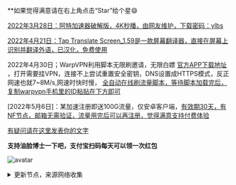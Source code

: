 **如果觉得满意请在右上角点击“Star”给个星😄

[2022年3月28日：阿特加速器破解版，4K秒播，由网友维护，下载密码：ylbs](https://ylbs.lanzoup.com/iVd8W0278smd)

[2022年4月21日：Tap Translate Screen_1.59是一款屏幕翻译器，直接在屏幕上识别并翻译外语，已汉化，免费使用](https://ylbs.lanzoul.com/iAWlJ03k1wgd)

2022年4月30日；WarpVPN利用脚本无限刷邀请，无限白嫖 [官方APP下载地址](https://1.1.1.1/) ，打开需要挂VPN，连接不上尝试重置安全密钥，DNS设置成HTTPS模式，反正网速也就7~8M/s,网速时快时慢， [全自动在线刷流量脚本，等待脚本加载完后，复制warpvpn手机里的ID粘贴在下方即可](https://replit.com/@aliilapro/warp)

[2022年5月6日]：某加速注册即送100G流量，仅安卓客户端，[有效期30天，有NF节点，邮箱无需验证，流量用完后可以再注册，觉得满意支持付费体验](https://az.400511.net/)

[有疑问请在这里发表你的文字](https://github.com/YoulianBoshi/lantern-vpn/discussions/103)


**支持油脸博士一下吧，支付宝扫码每天可以领一次红包**

![avatar](https://telegra.ph/file/2ff5d5da7a06f8fffc663.png)



<details><summary>更新节点，来源网络收集</summary>
<p>

#### 点击一下即可全部复制

    trojan://b19dd6ff-0559-456c-a931-5cfac1171983@gzcm.213509.xyz:15753/?sni=jp-v2b.hentaihome.xyz
    trojan://b19dd6ff-0559-456c-a931-5cfac1171983@cscu.213509.xyz:15753/?sni=jp-v2b.hentaihome.xyz
    trojan://b19dd6ff-0559-456c-a931-5cfac1171983@shcu.213509.xyz:15753/?sni=jp-v2b.hentaihome.xyz
    trojan://b19dd6ff-0559-456c-a931-5cfac1171983@szct.213509.xyz:15753/?sni=jp-v2b.hentaihome.xyz
    trojan://b19dd6ff-0559-456c-a931-5cfac1171983@gzcm.213509.xyz:15751/?sni=hk.v2b.213509.xyz
    trojan://b19dd6ff-0559-456c-a931-5cfac1171983@shcu.213509.xyz:15751/?sni=hk.v2b.213509.xyz#%F0%9F%87%AD%F0%9F%87%B0%20%E9%A6%99%E6%B8%AF%20%7C%20%E4%B8%8A%E6%B5%B7%E8%81%94%E9%80%9A
    trojan://b19dd6ff-0559-456c-a931-5cfac1171983@cscu.213509.xyz:15751/?sni=hk.v2b.213509.xyz
    trojan://b19dd6ff-0559-456c-a931-5cfac1171983@szct.213509.xyz:15751/?sni=hk.v2b.213509.xyz
    trojan://b19dd6ff-0559-456c-a931-5cfac1171983@gzcm.213509.xyz:15752/?sni=tw-v2b.213509.xyz
    trojan://b19dd6ff-0559-456c-a931-5cfac1171983@shcu.213509.xyz:15752/?sni=tw-v2b.213509.xyz
    trojan://b19dd6ff-0559-456c-a931-5cfac1171983@cscu.213509.xyz:15752/?sni=tw-v2b.213509.xyz
    trojan://b19dd6ff-0559-456c-a931-5cfac1171983@szct.213509.xyz:15752/?sni=tw-v2b.213509.xyz
    trojan://b19dd6ff-0559-456c-a931-5cfac1171983@gzcm.213509.xyz:15754/?sni=sg-v2b.hentaihome.xyz
    trojan://b19dd6ff-0559-456c-a931-5cfac1171983@shcu.213509.xyz:15754/?sni=sg-v2b.hentaihome.xyz
    trojan://b19dd6ff-0559-456c-a931-5cfac1171983@cscu.213509.xyz:15754/?sni=sg-v2b.hentaihome.xyz
    trojan://b19dd6ff-0559-456c-a931-5cfac1171983@szct.213509.xyz:15754/?sni=sg-v2b.hentaihome.xyz
    trojan://b19dd6ff-0559-456c-a931-5cfac1171983@kr-1.213509.xyz:450/?sni=kr-1.213509.xyz
    trojan://b19dd6ff-0559-456c-a931-5cfac1171983@gzcm.213509.xyz:15755/?sni=kr.v2b.213509.xyz
    trojan://b19dd6ff-0559-456c-a931-5cfac1171983@shcu.213509.xyz:15755/?sni=kr.v2b.213509.xyz
    trojan://b19dd6ff-0559-456c-a931-5cfac1171983@cscu.213509.xyz:15755/?sni=kr.v2b.213509.xyz
    trojan://b19dd6ff-0559-456c-a931-5cfac1171983@szct.213509.xyz:15755/?sni=kr.v2b.213509.xyz
    trojan://b19dd6ff-0559-456c-a931-5cfac1171983@us-1.213509.xyz:450/?sni=us-1.213509.xyz
    trojan://b19dd6ff-0559-456c-a931-5cfac1171983@gzcm.213509.xyz:15756/?sni=us-stream-01.hentaihome.xyz
    trojan://b19dd6ff-0559-456c-a931-5cfac1171983@shcu.213509.xyz:15756/?sni=us-stream-01.hentaihome.xyz
    trojan://b19dd6ff-0559-456c-a931-5cfac1171983@cscu.213509.xyz:15756/?sni=us-stream-01.hentaihome.xyz
    trojan://b19dd6ff-0559-456c-a931-5cfac1171983@szct.213509.xyz:15756/?sni=us-stream-01.hentaihome.xyz
    ss://Y2hhY2hhMjAtaWV0Zi1wb2x5MTMwNTpiMTlkZDZmZi0wNTU5LTQ1NmMtYTkzMS01Y2ZhYzExNzE5ODM@ss-szhk.213509.xyz:20559
    ss://Y2hhY2hhMjAtaWV0Zi1wb2x5MTMwNTpiMTlkZDZmZi0wNTU5LTQ1NmMtYTkzMS01Y2ZhYzExNzE5ODM@ss-gzhk.213509.xyz:20557
    ss://Y2hhY2hhMjAtaWV0Zi1wb2x5MTMwNTpiMTlkZDZmZi0wNTU5LTQ1NmMtYTkzMS01Y2ZhYzExNzE5ODM@ss-szhk.213509.xyz:20558
    ss://Y2hhY2hhMjAtaWV0Zi1wb2x5MTMwNTpiMTlkZDZmZi0wNTU5LTQ1NmMtYTkzMS01Y2ZhYzExNzE5ODM@ss-shjp.213509.xyz:20551
    trojan://b19dd6ff-0559-456c-a931-5cfac1171983@sg-download.hentaihome.xyz:911/?sni=sg-download.hentaihome.xyz
    vmess://ewogICJ2IjogMiwKICAicHMiOiAiIiwKICAiYWRkIjogInYyLTEuZ29kbGlnaHQueHl6IiwKICAicG9ydCI6IDI2OTQzLAogICJpZCI6ICI3MTlkNGNlYy04MmE4LTRhNjUtYWQwMS0zMmNmMDhmMmM5ODgiLAogICJhaWQiOiAwLAogICJuZXQiOiAid3MiLAogICJob3N0IjogInYyLTEuZ29kbGlnaHQueHl6IiwKICAicGF0aCI6ICIvajc1ZzE0NjF4IiwKICAidHlwZSI6ICIiLAogICJ0bHMiOiAidGxzIiwKICAic25pIjogInYyLTEuZ29kbGlnaHQueHl6IiwKICAic2N5IjogImF1dG8iCn0=
    vmess://ewogICJ2IjogMiwKICAicHMiOiAiIiwKICAiYWRkIjogInYyLTIuZ29kbGlnaHQueHl6IiwKICAicG9ydCI6IDI2OTQzLAogICJpZCI6ICI0MzMwOGQyNy05NGVjLTQwOGUtYThmNi1kNjgyY2ZiOTljYTkiLAogICJhaWQiOiAwLAogICJuZXQiOiAid3MiLAogICJob3N0IjogInYyLTIuZ29kbGlnaHQueHl6IiwKICAicGF0aCI6ICIvNTRmNjM0ZnMiLAogICJ0eXBlIjogIiIsCiAgInRscyI6ICJ0bHMiLAogICJzbmkiOiAidjItMi5nb2RsaWdodC54eXoiLAogICJzY3kiOiAiYXV0byIKfQ==
    vmess://ewogICJ2IjogMiwKICAicHMiOiAiIiwKICAiYWRkIjogInYyLTQuZ29kbGlnaHQueHl6IiwKICAicG9ydCI6IDI2OTQzLAogICJpZCI6ICIwN2VhMjgzZS1iYmU4LTQ2NmYtYTI2OC1jNTgxOTc2M2E5YmYiLAogICJhaWQiOiAwLAogICJuZXQiOiAid3MiLAogICJob3N0IjogInYyLTQuZ29kbGlnaHQueHl6IiwKICAicGF0aCI6ICIvZzE2NDFodngiLAogICJ0eXBlIjogIiIsCiAgInRscyI6ICJ0bHMiLAogICJzbmkiOiAidjItNC5nb2RsaWdodC54eXoiLAogICJzY3kiOiAiYXV0byIKfQ==
    vmess://ewogICJ2IjogMiwKICAicHMiOiAiIiwKICAiYWRkIjogInYyLTUuZ29kbGlnaHQueHl6IiwKICAicG9ydCI6IDI2OTQzLAogICJpZCI6ICI3NjdlNTVhNC00M2ZhLTQzMDEtYTljMi1hZDMwZWFhOWY2MWEiLAogICJhaWQiOiAwLAogICJuZXQiOiAid3MiLAogICJob3N0IjogInYyLTUuZ29kbGlnaHQueHl6IiwKICAicGF0aCI6ICIvNzFoNGIzczFmNTMiLAogICJ0eXBlIjogIiIsCiAgInRscyI6ICJ0bHMiLAogICJzbmkiOiAidjItNS5nb2RsaWdodC54eXoiLAogICJzY3kiOiAiYXV0byIKfQ==
    trojan://a580d839-ee41-4df1-bf03-6789dca32e30@jgwdb1.gaox.ml:443/
    vmess://ewogICJ2IjogMiwKICAicHMiOiAiIiwKICAiYWRkIjogInlhczIuYnJpZ2h0eXVuLnh5eiIsCiAgInBvcnQiOiAxMDA4NywKICAiaWQiOiAiNDNhNDY2NTEtYjFmMS0zMDA3LTg2ZjItZTMwNzI0OGFjNjY5IiwKICAiYWlkIjogMCwKICAibmV0IjogInRjcCIsCiAgImhvc3QiOiAiIiwKICAicGF0aCI6ICIvIiwKICAidHlwZSI6ICJub25lIiwKICAidGxzIjogInRscyIsCiAgInNuaSI6ICIiLAogICJzY3kiOiAiYXV0byIKfQ==
    trojan://cb43b7c2-b744-41c5-bcc2-fd7467b332cf@jgwxn3.gaox.ml:443/
    trojan://0STIv0ePoRzjxFTV@blogs.defun.us:443/
    trojan://z7bu9klqTI@hk2.chaoge.cool:58580/
    vmess://ewogICJ2IjogMiwKICAicHMiOiAiIiwKICAiYWRkIjogInJ1dmRzLnRlc3R4LmV1Lm9yZyIsCiAgInBvcnQiOiA0NDMsCiAgImlkIjogIjBlNzAzNmMxLTZkZTEtNGE4My1lZjRmLWUwZDU2YzY3ZmExMCIsCiAgImFpZCI6IDAsCiAgIm5ldCI6ICJ3cyIsCiAgImhvc3QiOiAicnV2ZHMudGVzdHguZXUub3JnIiwKICAicGF0aCI6ICIvdm1lc3Mtc2hhcmUvP2VkPTIwNDgiLAogICJ0eXBlIjogIiIsCiAgInRscyI6ICJ0bHMiLAogICJzbmkiOiAicnV2ZHMudGVzdHguZXUub3JnIiwKICAic2N5IjogImF1dG8iCn0=
    trojan://VQcup0dd7ulkb1pV@us-01.pickaxe.sh:443/
    trojan://YzJI2mQftXqA6ZH4@miner-two.pickaxe.sh:443/
    vmess://ewogICJ2IjogMiwKICAicHMiOiAiIiwKICAiYWRkIjogImFzci1mYXJkYS5pciIsCiAgInBvcnQiOiA0OTExMCwKICAiaWQiOiAiNDdiY2U2YjgtYzI2MC0xMWVjLWI1MTQtMDAwYzI5N2EzYmZkIiwKICAiYWlkIjogMCwKICAibmV0IjogIndzIiwKICAiaG9zdCI6ICJhc3ItZmFyZGEuaXIiLAogICJwYXRoIjogIi9wZE9hMTg0Ny8iLAogICJ0eXBlIjogIiIsCiAgInRscyI6ICJ0bHMiLAogICJzbmkiOiAiYXNyLWZhcmRhLmlyIiwKICAic2N5IjogImF1dG8iCn0=
    trojan://8JYTzmWdnn5Ilft0@miner-one.pickaxe.sh:443/
    vmess://ewogICJ2IjogMiwKICAicHMiOiAiIiwKICAiYWRkIjogImJhaS1waWFvLXdhbmctemhlLWlwbGMyLjk4ODQ4Lnh5eiIsCiAgInBvcnQiOiA0NDMsCiAgImlkIjogImIyM2VjYjA3LTFjZDMtNDQ5MC1iNGViLTRkMzJjZDBiOTI0OSIsCiAgImFpZCI6IDAsCiAgIm5ldCI6ICJ3cyIsCiAgImhvc3QiOiAiYmFpLXBpYW8td2FuZy16aGUtaXBsYzIuOTg4NDgueHl6IiwKICAicGF0aCI6ICIvWW91VHViZS1iYWktcGlhby13YW5nLXpoZV92d3MiLAogICJ0eXBlIjogIiIsCiAgInRscyI6ICJ0bHMiLAogICJzbmkiOiAiYmFpLXBpYW8td2FuZy16aGUtaXBsYzIuOTg4NDgueHl6IiwKICAic2N5IjogImF1dG8iCn0=
    vmess://ewogICJ2IjogMiwKICAicHMiOiAiIiwKICAiYWRkIjogInp6Y20wNi5iZGF0ZS54eXoiLAogICJwb3J0IjogMjAwMCwKICAiaWQiOiAiYjllY2RiNDQtMjM2Yi0zMGE3LTk0ZjItZjQ2NDk5M2Q4NGNmIiwKICAiYWlkIjogMCwKICAibmV0IjogIndzIiwKICAiaG9zdCI6ICJhd2Vpa2VqaS1Zb3VUdWJlIiwKICAicGF0aCI6ICIvaGxzL2NjdHY1cGhkLm0zdTgiLAogICJ0eXBlIjogIiIsCiAgInRscyI6ICIiLAogICJzbmkiOiAiIiwKICAic2N5IjogImF1dG8iCn0=
    vmess://ewogICJ2IjogMiwKICAicHMiOiAiIiwKICAiYWRkIjogInp6Y20wMS5iZGF0ZS54eXoiLAogICJwb3J0IjogMTU4MCwKICAiaWQiOiAiYjllY2RiNDQtMjM2Yi0zMGE3LTk0ZjItZjQ2NDk5M2Q4NGNmIiwKICAiYWlkIjogMCwKICAibmV0IjogIndzIiwKICAiaG9zdCI6ICJ6emNtMDEuYmRhdGUueHl6IiwKICAicGF0aCI6ICIvaGxzL2NjdHY1cGhkLm0zdTgiLAogICJ0eXBlIjogIiIsCiAgInRscyI6ICIiLAogICJzbmkiOiAiIiwKICAic2N5IjogImF1dG8iCn0=
    vmess://ewogICJ2IjogMiwKICAicHMiOiAiIiwKICAiYWRkIjogInp6Y20wMS5iZGF0ZS54eXoiLAogICJwb3J0IjogMjAwMCwKICAiaWQiOiAiYjllY2RiNDQtMjM2Yi0zMGE3LTk0ZjItZjQ2NDk5M2Q4NGNmIiwKICAiYWlkIjogMCwKICAibmV0IjogIndzIiwKICAiaG9zdCI6ICJ6emNtMDEuYmRhdGUueHl6IiwKICAicGF0aCI6ICIvaGxzL2NjdHY1cGhkLm0zdTgiLAogICJ0eXBlIjogIiIsCiAgInRscyI6ICIiLAogICJzbmkiOiAiIiwKICAic2N5IjogImF1dG8iCn0=
    vmess://ewogICJ2IjogMiwKICAicHMiOiAiIiwKICAiYWRkIjogInJlbGF5Mi53YWxsbGVzcy5jbG91ZCIsCiAgInBvcnQiOiAzOTA0MSwKICAiaWQiOiAiYTlhZWRlNGMtNGIxZi00OWRhLWJlMTAtMDgzMTIzZDUyNjU3IiwKICAiYWlkIjogMCwKICAibmV0IjogInRjcCIsCiAgImhvc3QiOiAiIiwKICAicGF0aCI6ICIvIiwKICAidHlwZSI6ICJub25lIiwKICAidGxzIjogIiIsCiAgInNuaSI6ICIiLAogICJzY3kiOiAiYXV0byIKfQ==
    vmess://ewogICJ2IjogMiwKICAicHMiOiAiIiwKICAiYWRkIjogInJlbGF5MS53YWxsbGVzcy5jbG91ZCIsCiAgInBvcnQiOiAzOTAwMSwKICAiaWQiOiAiYTlhZWRlNGMtNGIxZi00OWRhLWJlMTAtMDgzMTIzZDUyNjU3IiwKICAiYWlkIjogMCwKICAibmV0IjogInRjcCIsCiAgImhvc3QiOiAiIiwKICAicGF0aCI6ICIvIiwKICAidHlwZSI6ICJub25lIiwKICAidGxzIjogIiIsCiAgInNuaSI6ICIiLAogICJzY3kiOiAiYXV0byIKfQ==
    vmess://ewogICJ2IjogMiwKICAicHMiOiAiIiwKICAiYWRkIjogInp6Y20wNC5iZGF0ZS54eXoiLAogICJwb3J0IjogMjAwMCwKICAiaWQiOiAiYjllY2RiNDQtMjM2Yi0zMGE3LTk0ZjItZjQ2NDk5M2Q4NGNmIiwKICAiYWlkIjogMCwKICAibmV0IjogIndzIiwKICAiaG9zdCI6ICJhd2Vpa2VqaS1Zb3VUdWJlIiwKICAicGF0aCI6ICIvaGxzL2NjdHY1cGhkLm0zdTgiLAogICJ0eXBlIjogIiIsCiAgInRscyI6ICIiLAogICJzbmkiOiAiIiwKICAic2N5IjogImF1dG8iCn0=
    vmess://ewogICJ2IjogMiwKICAicHMiOiAiIiwKICAiYWRkIjogInp6Y20wNy5iZGF0ZS54eXoiLAogICJwb3J0IjogMTU4MCwKICAiaWQiOiAiYjllY2RiNDQtMjM2Yi0zMGE3LTk0ZjItZjQ2NDk5M2Q4NGNmIiwKICAiYWlkIjogMCwKICAibmV0IjogIndzIiwKICAiaG9zdCI6ICJ6emNtMDcuYmRhdGUueHl6IiwKICAicGF0aCI6ICIvaGxzL2NjdHY1cGhkLm0zdTgiLAogICJ0eXBlIjogIiIsCiAgInRscyI6ICIiLAogICJzbmkiOiAiIiwKICAic2N5IjogImF1dG8iCn0=
    vmess://ewogICJ2IjogMiwKICAicHMiOiAiIiwKICAiYWRkIjogInJlbGF5MS53YWxsbGVzcy5jbG91ZCIsCiAgInBvcnQiOiAzOTAzMSwKICAiaWQiOiAiYTlhZWRlNGMtNGIxZi00OWRhLWJlMTAtMDgzMTIzZDUyNjU3IiwKICAiYWlkIjogMCwKICAibmV0IjogInRjcCIsCiAgImhvc3QiOiAiIiwKICAicGF0aCI6ICIvIiwKICAidHlwZSI6ICJub25lIiwKICAidGxzIjogIiIsCiAgInNuaSI6ICIiLAogICJzY3kiOiAiYXV0byIKfQ==
    vmess://ewogICJ2IjogMiwKICAicHMiOiAiIiwKICAiYWRkIjogInJlbGF5MS53YWxsbGVzcy5jbG91ZCIsCiAgInBvcnQiOiAzOTA0MSwKICAiaWQiOiAiYTlhZWRlNGMtNGIxZi00OWRhLWJlMTAtMDgzMTIzZDUyNjU3IiwKICAiYWlkIjogMCwKICAibmV0IjogInRjcCIsCiAgImhvc3QiOiAiIiwKICAicGF0aCI6ICIvIiwKICAidHlwZSI6ICJub25lIiwKICAidGxzIjogIiIsCiAgInNuaSI6ICIiLAogICJzY3kiOiAiYXV0byIKfQ==
    vmess://ewogICJ2IjogMiwKICAicHMiOiAiIiwKICAiYWRkIjogImhrLWMyLm15dXV1c3NzLmNvbSIsCiAgInBvcnQiOiA4MCwKICAiaWQiOiAiY2Y5OThmNWItODVkOS00Nzk4LTg3MWQtZTBlNzkxNmZmZjA0IiwKICAiYWlkIjogMCwKICAibmV0IjogIndzIiwKICAiaG9zdCI6ICJoay1jMi5teXV1dXNzcy5jb20iLAogICJwYXRoIjogIi8iLAogICJ0eXBlIjogIiIsCiAgInRscyI6ICIiLAogICJzbmkiOiAiIiwKICAic2N5IjogImF1dG8iCn0=
    ss://YWVzLTEyOC1nY206NDA4MjU4NDMtMmU4NC00NDMzLWE0YzAtODI5OTQ4ZWI2MjBi@cn1.relay.iepl.pw:50100
    vmess://ewogICJ2IjogMiwKICAicHMiOiAiIiwKICAiYWRkIjogInp6Y20wNC5iZGF0ZS54eXoiLAogICJwb3J0IjogMTM3MCwKICAiaWQiOiAiYjllY2RiNDQtMjM2Yi0zMGE3LTk0ZjItZjQ2NDk5M2Q4NGNmIiwKICAiYWlkIjogMCwKICAibmV0IjogIndzIiwKICAiaG9zdCI6ICJ6emNtMDQuYmRhdGUueHl6IiwKICAicGF0aCI6ICIvaGxzL2NjdHY1cGhkLm0zdTgiLAogICJ0eXBlIjogIiIsCiAgInRscyI6ICIiLAogICJzbmkiOiAiIiwKICAic2N5IjogImF1dG8iCn0=
    vmess://ewogICJ2IjogMiwKICAicHMiOiAiIiwKICAiYWRkIjogInp6Y20wOS5iZGF0ZS54eXoiLAogICJwb3J0IjogMTM1MCwKICAiaWQiOiAiYjllY2RiNDQtMjM2Yi0zMGE3LTk0ZjItZjQ2NDk5M2Q4NGNmIiwKICAiYWlkIjogMCwKICAibmV0IjogIndzIiwKICAiaG9zdCI6ICJ6emNtMDkuYmRhdGUueHl6IiwKICAicGF0aCI6ICIvaGxzL2NjdHY1cGhkLm0zdTgiLAogICJ0eXBlIjogIiIsCiAgInRscyI6ICIiLAogICJzbmkiOiAiIiwKICAic2N5IjogImF1dG8iCn0=
    vmess://ewogICJ2IjogMiwKICAicHMiOiAiIiwKICAiYWRkIjogInp6Y20wNi5iZGF0ZS54eXoiLAogICJwb3J0IjogMTU4MCwKICAiaWQiOiAiYjllY2RiNDQtMjM2Yi0zMGE3LTk0ZjItZjQ2NDk5M2Q4NGNmIiwKICAiYWlkIjogMCwKICAibmV0IjogIndzIiwKICAiaG9zdCI6ICJ6emNtMDYuYmRhdGUueHl6IiwKICAicGF0aCI6ICIvaGxzL2NjdHY1cGhkLm0zdTgiLAogICJ0eXBlIjogIiIsCiAgInRscyI6ICIiLAogICJzbmkiOiAiIiwKICAic2N5IjogImF1dG8iCn0=
    vmess://ewogICJ2IjogMiwKICAicHMiOiAiIiwKICAiYWRkIjogInp6Y20wOS5iZGF0ZS54eXoiLAogICJwb3J0IjogMTU4MCwKICAiaWQiOiAiYjllY2RiNDQtMjM2Yi0zMGE3LTk0ZjItZjQ2NDk5M2Q4NGNmIiwKICAiYWlkIjogMCwKICAibmV0IjogIndzIiwKICAiaG9zdCI6ICJhd2Vpa2VqaS1Zb3VUdWJlIiwKICAicGF0aCI6ICIvaGxzL2NjdHY1cGhkLm0zdTgiLAogICJ0eXBlIjogIiIsCiAgInRscyI6ICIiLAogICJzbmkiOiAiIiwKICAic2N5IjogImF1dG8iCn0=
    trojan://OEfntmUGHmwQnNGr@shop-one.defun.us:443/
    trojan://INvx7sPho8PyTLS6@meet-one.defun.us:443/
    vmess://ewogICJ2IjogMiwKICAicHMiOiAiIiwKICAiYWRkIjogInp6Y20wOS5iZGF0ZS54eXoiLAogICJwb3J0IjogMTM3MCwKICAiaWQiOiAiYjllY2RiNDQtMjM2Yi0zMGE3LTk0ZjItZjQ2NDk5M2Q4NGNmIiwKICAiYWlkIjogMCwKICAibmV0IjogIndzIiwKICAiaG9zdCI6ICJ6emNtMDkuYmRhdGUueHl6IiwKICAicGF0aCI6ICIvaGxzL2NjdHY1cGhkLm0zdTgiLAogICJ0eXBlIjogIiIsCiAgInRscyI6ICIiLAogICJzbmkiOiAiIiwKICAic2N5IjogImF1dG8iCn0=
    vmess://ewogICJ2IjogMiwKICAicHMiOiAiIiwKICAiYWRkIjogInp6Y20wNC5iZGF0ZS54eXoiLAogICJwb3J0IjogMTM1MCwKICAiaWQiOiAiYjllY2RiNDQtMjM2Yi0zMGE3LTk0ZjItZjQ2NDk5M2Q4NGNmIiwKICAiYWlkIjogMCwKICAibmV0IjogIndzIiwKICAiaG9zdCI6ICJhd2Vpa2VqaS1Zb3VUdWJlIiwKICAicGF0aCI6ICIvaGxzL2NjdHY1cGhkLm0zdTgiLAogICJ0eXBlIjogIiIsCiAgInRscyI6ICIiLAogICJzbmkiOiAiIiwKICAic2N5IjogImF1dG8iCn0=
    vmess://ewogICJ2IjogMiwKICAicHMiOiAiIiwKICAiYWRkIjogInp6Y20wMS5iZGF0ZS54eXoiLAogICJwb3J0IjogMTM3MCwKICAiaWQiOiAiYjllY2RiNDQtMjM2Yi0zMGE3LTk0ZjItZjQ2NDk5M2Q4NGNmIiwKICAiYWlkIjogMCwKICAibmV0IjogIndzIiwKICAiaG9zdCI6ICJ6emNtMDEuYmRhdGUueHl6IiwKICAicGF0aCI6ICIvaGxzL2NjdHY1cGhkLm0zdTgiLAogICJ0eXBlIjogIiIsCiAgInRscyI6ICIiLAogICJzbmkiOiAiIiwKICAic2N5IjogImF1dG8iCn0=
    vmess://ewogICJ2IjogMiwKICAicHMiOiAiIiwKICAiYWRkIjogInp6Y20wNy5iZGF0ZS54eXoiLAogICJwb3J0IjogMTM3MCwKICAiaWQiOiAiYjllY2RiNDQtMjM2Yi0zMGE3LTk0ZjItZjQ2NDk5M2Q4NGNmIiwKICAiYWlkIjogMCwKICAibmV0IjogIndzIiwKICAiaG9zdCI6ICJ6emNtMDcuYmRhdGUueHl6IiwKICAicGF0aCI6ICIvaGxzL2NjdHY1cGhkLm0zdTgiLAogICJ0eXBlIjogIiIsCiAgInRscyI6ICIiLAogICJzbmkiOiAiIiwKICAic2N5IjogImF1dG8iCn0=
    vmess://ewogICJ2IjogMiwKICAicHMiOiAiIiwKICAiYWRkIjogInp6Y20wNC5iZGF0ZS54eXoiLAogICJwb3J0IjogMTAyMCwKICAiaWQiOiAiYjllY2RiNDQtMjM2Yi0zMGE3LTk0ZjItZjQ2NDk5M2Q4NGNmIiwKICAiYWlkIjogMCwKICAibmV0IjogIndzIiwKICAiaG9zdCI6ICJhd2Vpa2VqaS1Zb3VUdWJlIiwKICAicGF0aCI6ICIvaGxzL2NjdHY1cGhkLm0zdTgiLAogICJ0eXBlIjogIiIsCiAgInRscyI6ICIiLAogICJzbmkiOiAiIiwKICAic2N5IjogImF1dG8iCn0=
    vmess://ewogICJ2IjogMiwKICAicHMiOiAiIiwKICAiYWRkIjogInp6Y20wOC5iZGF0ZS54eXoiLAogICJwb3J0IjogMTU4MCwKICAiaWQiOiAiYjllY2RiNDQtMjM2Yi0zMGE3LTk0ZjItZjQ2NDk5M2Q4NGNmIiwKICAiYWlkIjogMCwKICAibmV0IjogIndzIiwKICAiaG9zdCI6ICJ6emNtMDguYmRhdGUueHl6IiwKICAicGF0aCI6ICIvaGxzL2NjdHY1cGhkLm0zdTgiLAogICJ0eXBlIjogIiIsCiAgInRscyI6ICIiLAogICJzbmkiOiAiIiwKICAic2N5IjogImF1dG8iCn0=
    vmess://ewogICJ2IjogMiwKICAicHMiOiAiIiwKICAiYWRkIjogImIyMi52Mi5nYXkiLAogICJwb3J0IjogMTM1MCwKICAiaWQiOiAiYjllY2RiNDQtMjM2Yi0zMGE3LTk0ZjItZjQ2NDk5M2Q4NGNmIiwKICAiYWlkIjogMCwKICAibmV0IjogIndzIiwKICAiaG9zdCI6ICJ6emNtMDcuYmRhdGUueHl6IiwKICAicGF0aCI6ICIvaGxzL2NjdHY1cGhkLm0zdTgiLAogICJ0eXBlIjogIiIsCiAgInRscyI6ICIiLAogICJzbmkiOiAiIiwKICAic2N5IjogImF1dG8iCn0=
    vmess://ewogICJ2IjogMiwKICAicHMiOiAiIiwKICAiYWRkIjogInp6Y20wOC5iZGF0ZS54eXoiLAogICJwb3J0IjogMTM1MCwKICAiaWQiOiAiYjllY2RiNDQtMjM2Yi0zMGE3LTk0ZjItZjQ2NDk5M2Q4NGNmIiwKICAiYWlkIjogMCwKICAibmV0IjogIndzIiwKICAiaG9zdCI6ICJhd2Vpa2VqaS1Zb3VUdWJlIiwKICAicGF0aCI6ICIvaGxzL2NjdHY1cGhkLm0zdTgiLAogICJ0eXBlIjogIiIsCiAgInRscyI6ICIiLAogICJzbmkiOiAiIiwKICAic2N5IjogImF1dG8iCn0=
    vmess://ewogICJ2IjogMiwKICAicHMiOiAiIiwKICAiYWRkIjogInp6Y20wOC5iZGF0ZS54eXoiLAogICJwb3J0IjogMTM3MCwKICAiaWQiOiAiYjllY2RiNDQtMjM2Yi0zMGE3LTk0ZjItZjQ2NDk5M2Q4NGNmIiwKICAiYWlkIjogMCwKICAibmV0IjogIndzIiwKICAiaG9zdCI6ICJhd2Vpa2VqaS1Zb3VUdWJlIiwKICAicGF0aCI6ICIvaGxzL2NjdHY1cGhkLm0zdTgiLAogICJ0eXBlIjogIiIsCiAgInRscyI6ICIiLAogICJzbmkiOiAiIiwKICAic2N5IjogImF1dG8iCn0=
    vmess://ewogICJ2IjogMiwKICAicHMiOiAiIiwKICAiYWRkIjogInp6Y20wOC5iZGF0ZS54eXoiLAogICJwb3J0IjogMTkzMCwKICAiaWQiOiAiYjllY2RiNDQtMjM2Yi0zMGE3LTk0ZjItZjQ2NDk5M2Q4NGNmIiwKICAiYWlkIjogMCwKICAibmV0IjogIndzIiwKICAiaG9zdCI6ICJ6emNtMDguYmRhdGUueHl6IiwKICAicGF0aCI6ICIvaGxzL2NjdHY1cGhkLm0zdTgiLAogICJ0eXBlIjogIiIsCiAgInRscyI6ICIiLAogICJzbmkiOiAiIiwKICAic2N5IjogImF1dG8iCn0=
    vmess://ewogICJ2IjogMiwKICAicHMiOiAiIiwKICAiYWRkIjogInp6Y20wOS5iZGF0ZS54eXoiLAogICJwb3J0IjogMTE1MCwKICAiaWQiOiAiYjllY2RiNDQtMjM2Yi0zMGE3LTk0ZjItZjQ2NDk5M2Q4NGNmIiwKICAiYWlkIjogMCwKICAibmV0IjogIndzIiwKICAiaG9zdCI6ICJ6emNtMDkuYmRhdGUueHl6IiwKICAicGF0aCI6ICIvaGxzL2NjdHY1cGhkLm0zdTgiLAogICJ0eXBlIjogIiIsCiAgInRscyI6ICIiLAogICJzbmkiOiAiIiwKICAic2N5IjogImF1dG8iCn0=
    vmess://ewogICJ2IjogMiwKICAicHMiOiAiIiwKICAiYWRkIjogInp6Y20wNy5iZGF0ZS54eXoiLAogICJwb3J0IjogMTAzMCwKICAiaWQiOiAiYjllY2RiNDQtMjM2Yi0zMGE3LTk0ZjItZjQ2NDk5M2Q4NGNmIiwKICAiYWlkIjogMCwKICAibmV0IjogIndzIiwKICAiaG9zdCI6ICJ6emNtMDcuYmRhdGUueHl6IiwKICAicGF0aCI6ICIvaGxzL2NjdHY1cGhkLm0zdTgiLAogICJ0eXBlIjogIiIsCiAgInRscyI6ICIiLAogICJzbmkiOiAiIiwKICAic2N5IjogImF1dG8iCn0=
    vmess://ewogICJ2IjogMiwKICAicHMiOiAiIiwKICAiYWRkIjogInp6Y20wNC5iZGF0ZS54eXoiLAogICJwb3J0IjogMTE1MCwKICAiaWQiOiAiYjllY2RiNDQtMjM2Yi0zMGE3LTk0ZjItZjQ2NDk5M2Q4NGNmIiwKICAiYWlkIjogMCwKICAibmV0IjogIndzIiwKICAiaG9zdCI6ICJ6emNtMDQuYmRhdGUueHl6IiwKICAicGF0aCI6ICIvaGxzL2NjdHY1cGhkLm0zdTgiLAogICJ0eXBlIjogIiIsCiAgInRscyI6ICIiLAogICJzbmkiOiAiIiwKICAic2N5IjogImF1dG8iCn0=
    vmess://ewogICJ2IjogMiwKICAicHMiOiAiIiwKICAiYWRkIjogImIyNC52Mi5nYXkiLAogICJwb3J0IjogMTI4MCwKICAiaWQiOiAiYjllY2RiNDQtMjM2Yi0zMGE3LTk0ZjItZjQ2NDk5M2Q4NGNmIiwKICAiYWlkIjogMCwKICAibmV0IjogIndzIiwKICAiaG9zdCI6ICJ6emNtMDEuYmRhdGUueHl6IiwKICAicGF0aCI6ICIvaGxzL2NjdHY1cGhkLm0zdTgiLAogICJ0eXBlIjogIiIsCiAgInRscyI6ICIiLAogICJzbmkiOiAiIiwKICAic2N5IjogImF1dG8iCn0=
    vmess://ewogICJ2IjogMiwKICAicHMiOiAiIiwKICAiYWRkIjogInp6Y20wNy5iZGF0ZS54eXoiLAogICJwb3J0IjogMTM1MCwKICAiaWQiOiAiYjllY2RiNDQtMjM2Yi0zMGE3LTk0ZjItZjQ2NDk5M2Q4NGNmIiwKICAiYWlkIjogMCwKICAibmV0IjogIndzIiwKICAiaG9zdCI6ICJ6emNtMDcuYmRhdGUueHl6IiwKICAicGF0aCI6ICIvaGxzL2NjdHY1cGhkLm0zdTgiLAogICJ0eXBlIjogIiIsCiAgInRscyI6ICIiLAogICJzbmkiOiAiIiwKICAic2N5IjogImF1dG8iCn0=
    vmess://ewogICJ2IjogMiwKICAicHMiOiAiIiwKICAiYWRkIjogInp6Y20wOC5iZGF0ZS54eXoiLAogICJwb3J0IjogMTAzMCwKICAiaWQiOiAiYjllY2RiNDQtMjM2Yi0zMGE3LTk0ZjItZjQ2NDk5M2Q4NGNmIiwKICAiYWlkIjogMCwKICAibmV0IjogIndzIiwKICAiaG9zdCI6ICJhd2Vpa2VqaS1Zb3VUdWJlIiwKICAicGF0aCI6ICIvaGxzL2NjdHY1cGhkLm0zdTgiLAogICJ0eXBlIjogIiIsCiAgInRscyI6ICIiLAogICJzbmkiOiAiIiwKICAic2N5IjogImF1dG8iCn0=
    vmess://ewogICJ2IjogMiwKICAicHMiOiAiIiwKICAiYWRkIjogInp6Y20wMS5iZGF0ZS54eXoiLAogICJwb3J0IjogMTAzMCwKICAiaWQiOiAiYjllY2RiNDQtMjM2Yi0zMGE3LTk0ZjItZjQ2NDk5M2Q4NGNmIiwKICAiYWlkIjogMCwKICAibmV0IjogIndzIiwKICAiaG9zdCI6ICJ6emNtMDEuYmRhdGUueHl6IiwKICAicGF0aCI6ICIvaGxzL2NjdHY1cGhkLm0zdTgiLAogICJ0eXBlIjogIiIsCiAgInRscyI6ICIiLAogICJzbmkiOiAiIiwKICAic2N5IjogImF1dG8iCn0=
    vmess://ewogICJ2IjogMiwKICAicHMiOiAiIiwKICAiYWRkIjogInp6Y20wOC5iZGF0ZS54eXoiLAogICJwb3J0IjogMTI4MCwKICAiaWQiOiAiYjllY2RiNDQtMjM2Yi0zMGE3LTk0ZjItZjQ2NDk5M2Q4NGNmIiwKICAiYWlkIjogMCwKICAibmV0IjogIndzIiwKICAiaG9zdCI6ICJhd2Vpa2VqaS1Zb3VUdWJlIiwKICAicGF0aCI6ICIvaGxzL2NjdHY1cGhkLm0zdTgiLAogICJ0eXBlIjogIiIsCiAgInRscyI6ICIiLAogICJzbmkiOiAiIiwKICAic2N5IjogImF1dG8iCn0=
    vmess://ewogICJ2IjogMiwKICAicHMiOiAiIiwKICAiYWRkIjogInp6Y20wOS5iZGF0ZS54eXoiLAogICJwb3J0IjogMTUxMCwKICAiaWQiOiAiYjllY2RiNDQtMjM2Yi0zMGE3LTk0ZjItZjQ2NDk5M2Q4NGNmIiwKICAiYWlkIjogMCwKICAibmV0IjogIndzIiwKICAiaG9zdCI6ICJhd2Vpa2VqaS1Zb3VUdWJlIiwKICAicGF0aCI6ICIvaGxzL2NjdHY1cGhkLm0zdTgiLAogICJ0eXBlIjogIiIsCiAgInRscyI6ICIiLAogICJzbmkiOiAiIiwKICAic2N5IjogImF1dG8iCn0=
    vmess://ewogICJ2IjogMiwKICAicHMiOiAiIiwKICAiYWRkIjogInp6Y20wNC5iZGF0ZS54eXoiLAogICJwb3J0IjogMTI4MCwKICAiaWQiOiAiYjllY2RiNDQtMjM2Yi0zMGE3LTk0ZjItZjQ2NDk5M2Q4NGNmIiwKICAiYWlkIjogMCwKICAibmV0IjogIndzIiwKICAiaG9zdCI6ICJhd2Vpa2VqaS1Zb3VUdWJlIiwKICAicGF0aCI6ICIvaGxzL2NjdHY1cGhkLm0zdTgiLAogICJ0eXBlIjogIiIsCiAgInRscyI6ICIiLAogICJzbmkiOiAiIiwKICAic2N5IjogImF1dG8iCn0=
    vmess://ewogICJ2IjogMiwKICAicHMiOiAiIiwKICAiYWRkIjogInp6Y20wMS5iZGF0ZS54eXoiLAogICJwb3J0IjogMTUxMCwKICAiaWQiOiAiYjllY2RiNDQtMjM2Yi0zMGE3LTk0ZjItZjQ2NDk5M2Q4NGNmIiwKICAiYWlkIjogMCwKICAibmV0IjogIndzIiwKICAiaG9zdCI6ICJ6emNtMDEuYmRhdGUueHl6IiwKICAicGF0aCI6ICIvaGxzL2NjdHY1cGhkLm0zdTgiLAogICJ0eXBlIjogIiIsCiAgInRscyI6ICIiLAogICJzbmkiOiAiIiwKICAic2N5IjogImF1dG8iCn0=
    ss://YWVzLTEyOC1nY206NDA4MjU4NDMtMmU4NC00NDMzLWE0YzAtODI5OTQ4ZWI2MjBi@cn1.relay.iepl.pw:50600
    ss://YWVzLTEyOC1nY206NDA4MjU4NDMtMmU4NC00NDMzLWE0YzAtODI5OTQ4ZWI2MjBi@cn1.relay.iepl.pw:50500
    trojan://UvhTLyCf27fjxqPQ@shop-three.defun.us:443/
    vmess://ewogICJ2IjogMiwKICAicHMiOiAiIiwKICAiYWRkIjogInp6Y20wNC5iZGF0ZS54eXoiLAogICJwb3J0IjogMTU4MCwKICAiaWQiOiAiYjllY2RiNDQtMjM2Yi0zMGE3LTk0ZjItZjQ2NDk5M2Q4NGNmIiwKICAiYWlkIjogMCwKICAibmV0IjogIndzIiwKICAiaG9zdCI6ICJhd2Vpa2VqaS1Zb3VUdWJlIiwKICAicGF0aCI6ICIvaGxzL2NjdHY1cGhkLm0zdTgiLAogICJ0eXBlIjogIiIsCiAgInRscyI6ICIiLAogICJzbmkiOiAiIiwKICAic2N5IjogImF1dG8iCn0=
    vmess://ewogICJ2IjogMiwKICAicHMiOiAiIiwKICAiYWRkIjogInJ1MjkwMi5jbG91ZG1hdHJpeC54eXoiLAogICJwb3J0IjogMjkwMiwKICAiaWQiOiAiNDc5YTlkYmMtYjg5Ni0zZmM3LThmNjgtYzI2YzkyZjNhZTJhIiwKICAiYWlkIjogMiwKICAibmV0IjogIndzIiwKICAiaG9zdCI6ICJydTI5MDIuY2xvdWRtYXRyaXgueHl6IiwKICAicGF0aCI6ICIvaGxzL2NjdHY1cGhkLm0zdTgiLAogICJ0eXBlIjogIiIsCiAgInRscyI6ICIiLAogICJzbmkiOiAiIiwKICAic2N5IjogImF1dG8iCn0=
    vmess://ewogICJ2IjogMiwKICAicHMiOiAiIiwKICAiYWRkIjogInp6Y20wNy5iZGF0ZS54eXoiLAogICJwb3J0IjogMTI4MCwKICAiaWQiOiAiYjllY2RiNDQtMjM2Yi0zMGE3LTk0ZjItZjQ2NDk5M2Q4NGNmIiwKICAiYWlkIjogMCwKICAibmV0IjogIndzIiwKICAiaG9zdCI6ICJ6emNtMDcuYmRhdGUueHl6IiwKICAicGF0aCI6ICIvaGxzL2NjdHY1cGhkLm0zdTgiLAogICJ0eXBlIjogIiIsCiAgInRscyI6ICIiLAogICJzbmkiOiAiIiwKICAic2N5IjogImF1dG8iCn0=
    vmess://ewogICJ2IjogMiwKICAicHMiOiAiIiwKICAiYWRkIjogInp6Y20wMS5iZGF0ZS54eXoiLAogICJwb3J0IjogMTk4MCwKICAiaWQiOiAiYjllY2RiNDQtMjM2Yi0zMGE3LTk0ZjItZjQ2NDk5M2Q4NGNmIiwKICAiYWlkIjogMCwKICAibmV0IjogIndzIiwKICAiaG9zdCI6ICJhd2Vpa2VqaS1Zb3VUdWJlIiwKICAicGF0aCI6ICIvaGxzL2NjdHY1cGhkLm0zdTgiLAogICJ0eXBlIjogIiIsCiAgInRscyI6ICIiLAogICJzbmkiOiAiIiwKICAic2N5IjogImF1dG8iCn0=
    vmess://ewogICJ2IjogMiwKICAicHMiOiAiIiwKICAiYWRkIjogInp6Y20wMS5iZGF0ZS54eXoiLAogICJwb3J0IjogMTQyMCwKICAiaWQiOiAiYjllY2RiNDQtMjM2Yi0zMGE3LTk0ZjItZjQ2NDk5M2Q4NGNmIiwKICAiYWlkIjogMCwKICAibmV0IjogIndzIiwKICAiaG9zdCI6ICJhd2Vpa2VqaS1Zb3VUdWJlIiwKICAicGF0aCI6ICIvaGxzL2NjdHY1cGhkLm0zdTgiLAogICJ0eXBlIjogIiIsCiAgInRscyI6ICIiLAogICJzbmkiOiAiIiwKICAic2N5IjogImF1dG8iCn0=
    vmess://ewogICJ2IjogMiwKICAicHMiOiAiIiwKICAiYWRkIjogInp6Y20wMS5iZGF0ZS54eXoiLAogICJwb3J0IjogMTM2MCwKICAiaWQiOiAiYjllY2RiNDQtMjM2Yi0zMGE3LTk0ZjItZjQ2NDk5M2Q4NGNmIiwKICAiYWlkIjogMCwKICAibmV0IjogIndzIiwKICAiaG9zdCI6ICJhd2Vpa2VqaS1Zb3VUdWJlIiwKICAicGF0aCI6ICIvaGxzL2NjdHY1cGhkLm0zdTgiLAogICJ0eXBlIjogIiIsCiAgInRscyI6ICIiLAogICJzbmkiOiAiIiwKICAic2N5IjogImF1dG8iCn0=
    vmess://ewogICJ2IjogMiwKICAicHMiOiAiIiwKICAiYWRkIjogInp6Y20wNC5iZGF0ZS54eXoiLAogICJwb3J0IjogMTI2MCwKICAiaWQiOiAiYjllY2RiNDQtMjM2Yi0zMGE3LTk0ZjItZjQ2NDk5M2Q4NGNmIiwKICAiYWlkIjogMCwKICAibmV0IjogIndzIiwKICAiaG9zdCI6ICJhd2Vpa2VqaS1Zb3VUdWJlIiwKICAicGF0aCI6ICIvaGxzL2NjdHY1cGhkLm0zdTgiLAogICJ0eXBlIjogIiIsCiAgInRscyI6ICIiLAogICJzbmkiOiAiIiwKICAic2N5IjogImF1dG8iCn0=
    vmess://ewogICJ2IjogMiwKICAicHMiOiAiIiwKICAiYWRkIjogInp6Y20wNi5iZGF0ZS54eXoiLAogICJwb3J0IjogMTM2MCwKICAiaWQiOiAiYjllY2RiNDQtMjM2Yi0zMGE3LTk0ZjItZjQ2NDk5M2Q4NGNmIiwKICAiYWlkIjogMCwKICAibmV0IjogIndzIiwKICAiaG9zdCI6ICJ6emNtMDYuYmRhdGUueHl6IiwKICAicGF0aCI6ICIvaGxzL2NjdHY1cGhkLm0zdTgiLAogICJ0eXBlIjogIiIsCiAgInRscyI6ICIiLAogICJzbmkiOiAiIiwKICAic2N5IjogImF1dG8iCn0=
    vmess://ewogICJ2IjogMiwKICAicHMiOiAiIiwKICAiYWRkIjogInp6Y20wNi5iZGF0ZS54eXoiLAogICJwb3J0IjogMTI2MCwKICAiaWQiOiAiYjllY2RiNDQtMjM2Yi0zMGE3LTk0ZjItZjQ2NDk5M2Q4NGNmIiwKICAiYWlkIjogMCwKICAibmV0IjogIndzIiwKICAiaG9zdCI6ICJhd2Vpa2VqaS1Zb3VUdWJlIiwKICAicGF0aCI6ICIvaGxzL2NjdHY1cGhkLm0zdTgiLAogICJ0eXBlIjogIiIsCiAgInRscyI6ICIiLAogICJzbmkiOiAiIiwKICAic2N5IjogImF1dG8iCn0=
    vmess://ewogICJ2IjogMiwKICAicHMiOiAiIiwKICAiYWRkIjogInp6Y20wNy5iZGF0ZS54eXoiLAogICJwb3J0IjogMTM2MCwKICAiaWQiOiAiYjllY2RiNDQtMjM2Yi0zMGE3LTk0ZjItZjQ2NDk5M2Q4NGNmIiwKICAiYWlkIjogMCwKICAibmV0IjogIndzIiwKICAiaG9zdCI6ICJ6emNtMDcuYmRhdGUueHl6IiwKICAicGF0aCI6ICIvaGxzL2NjdHY1cGhkLm0zdTgiLAogICJ0eXBlIjogIiIsCiAgInRscyI6ICIiLAogICJzbmkiOiAiIiwKICAic2N5IjogImF1dG8iCn0=
    vmess://ewogICJ2IjogMiwKICAicHMiOiAiIiwKICAiYWRkIjogInp6Y20wOC5iZGF0ZS54eXoiLAogICJwb3J0IjogMjU3MCwKICAiaWQiOiAiYjllY2RiNDQtMjM2Yi0zMGE3LTk0ZjItZjQ2NDk5M2Q4NGNmIiwKICAiYWlkIjogMCwKICAibmV0IjogIndzIiwKICAiaG9zdCI6ICJ6emNtMDguYmRhdGUueHl6IiwKICAicGF0aCI6ICIvaGxzL2NjdHY1cGhkLm0zdTgiLAogICJ0eXBlIjogIiIsCiAgInRscyI6ICIiLAogICJzbmkiOiAiIiwKICAic2N5IjogImF1dG8iCn0=
    vmess://ewogICJ2IjogMiwKICAicHMiOiAiIiwKICAiYWRkIjogInp6Y20wOC5iZGF0ZS54eXoiLAogICJwb3J0IjogMTM2MCwKICAiaWQiOiAiYjllY2RiNDQtMjM2Yi0zMGE3LTk0ZjItZjQ2NDk5M2Q4NGNmIiwKICAiYWlkIjogMCwKICAibmV0IjogIndzIiwKICAiaG9zdCI6ICJhd2Vpa2VqaS1Zb3VUdWJlIiwKICAicGF0aCI6ICIvaGxzL2NjdHY1cGhkLm0zdTgiLAogICJ0eXBlIjogIiIsCiAgInRscyI6ICIiLAogICJzbmkiOiAiIiwKICAic2N5IjogImF1dG8iCn0=
    vmess://ewogICJ2IjogMiwKICAicHMiOiAiIiwKICAiYWRkIjogInp6Y20wOS5iZGF0ZS54eXoiLAogICJwb3J0IjogMTQyMCwKICAiaWQiOiAiYjllY2RiNDQtMjM2Yi0zMGE3LTk0ZjItZjQ2NDk5M2Q4NGNmIiwKICAiYWlkIjogMCwKICAibmV0IjogIndzIiwKICAiaG9zdCI6ICJhd2Vpa2VqaS1Zb3VUdWJlIiwKICAicGF0aCI6ICIvaGxzL2NjdHY1cGhkLm0zdTgiLAogICJ0eXBlIjogIiIsCiAgInRscyI6ICIiLAogICJzbmkiOiAiIiwKICAic2N5IjogImF1dG8iCn0=
    vmess://ewogICJ2IjogMiwKICAicHMiOiAiIiwKICAiYWRkIjogImIxMC52Mi5nYXkiLAogICJwb3J0IjogMTkzMCwKICAiaWQiOiAiYjllY2RiNDQtMjM2Yi0zMGE3LTk0ZjItZjQ2NDk5M2Q4NGNmIiwKICAiYWlkIjogMCwKICAibmV0IjogIndzIiwKICAiaG9zdCI6ICJ6emNtMDkuYmRhdGUueHl6IiwKICAicGF0aCI6ICIvaGxzL2NjdHY1cGhkLm0zdTgiLAogICJ0eXBlIjogIiIsCiAgInRscyI6ICIiLAogICJzbmkiOiAiIiwKICAic2N5IjogImF1dG8iCn0=
    vmess://ewogICJ2IjogMiwKICAicHMiOiAiIiwKICAiYWRkIjogInp6Y20wNy5iZGF0ZS54eXoiLAogICJwb3J0IjogMTQyMCwKICAiaWQiOiAiYjllY2RiNDQtMjM2Yi0zMGE3LTk0ZjItZjQ2NDk5M2Q4NGNmIiwKICAiYWlkIjogMCwKICAibmV0IjogIndzIiwKICAiaG9zdCI6ICJ6emNtMDcuYmRhdGUueHl6IiwKICAicGF0aCI6ICIvaGxzL2NjdHY1cGhkLm0zdTgiLAogICJ0eXBlIjogIiIsCiAgInRscyI6ICIiLAogICJzbmkiOiAiIiwKICAic2N5IjogImF1dG8iCn0=
    vmess://ewogICJ2IjogMiwKICAicHMiOiAiIiwKICAiYWRkIjogInp6Y20wOC5iZGF0ZS54eXoiLAogICJwb3J0IjogMTk4MCwKICAiaWQiOiAiYjllY2RiNDQtMjM2Yi0zMGE3LTk0ZjItZjQ2NDk5M2Q4NGNmIiwKICAiYWlkIjogMCwKICAibmV0IjogIndzIiwKICAiaG9zdCI6ICJhd2Vpa2VqaS1Zb3VUdWJlIiwKICAicGF0aCI6ICIvaGxzL2NjdHY1cGhkLm0zdTgiLAogICJ0eXBlIjogIiIsCiAgInRscyI6ICIiLAogICJzbmkiOiAiIiwKICAic2N5IjogImF1dG8iCn0=
    vmess://ewogICJ2IjogMiwKICAicHMiOiAiIiwKICAiYWRkIjogInp6Y20wOS5iZGF0ZS54eXoiLAogICJwb3J0IjogMTI2MCwKICAiaWQiOiAiYjllY2RiNDQtMjM2Yi0zMGE3LTk0ZjItZjQ2NDk5M2Q4NGNmIiwKICAiYWlkIjogMCwKICAibmV0IjogIndzIiwKICAiaG9zdCI6ICJ6emNtMDkuYmRhdGUueHl6IiwKICAicGF0aCI6ICIvaGxzL2NjdHY1cGhkLm0zdTgiLAogICJ0eXBlIjogIiIsCiAgInRscyI6ICIiLAogICJzbmkiOiAiIiwKICAic2N5IjogImF1dG8iCn0=
    vmess://ewogICJ2IjogMiwKICAicHMiOiAiIiwKICAiYWRkIjogInp6Y20wOC5iZGF0ZS54eXoiLAogICJwb3J0IjogMjg0MCwKICAiaWQiOiAiYjllY2RiNDQtMjM2Yi0zMGE3LTk0ZjItZjQ2NDk5M2Q4NGNmIiwKICAiYWlkIjogMCwKICAibmV0IjogIndzIiwKICAiaG9zdCI6ICJ6emNtMDguYmRhdGUueHl6IiwKICAicGF0aCI6ICIvaGxzL2NjdHY1cGhkLm0zdTgiLAogICJ0eXBlIjogIiIsCiAgInRscyI6ICIiLAogICJzbmkiOiAiIiwKICAic2N5IjogImF1dG8iCn0=
    vmess://ewogICJ2IjogMiwKICAicHMiOiAiIiwKICAiYWRkIjogInp6Y20wOS5iZGF0ZS54eXoiLAogICJwb3J0IjogMTkzMCwKICAiaWQiOiAiYjllY2RiNDQtMjM2Yi0zMGE3LTk0ZjItZjQ2NDk5M2Q4NGNmIiwKICAiYWlkIjogMCwKICAibmV0IjogIndzIiwKICAiaG9zdCI6ICJhd2Vpa2VqaS1Zb3VUdWJlIiwKICAicGF0aCI6ICIvaGxzL2NjdHY1cGhkLm0zdTgiLAogICJ0eXBlIjogIiIsCiAgInRscyI6ICIiLAogICJzbmkiOiAiIiwKICAic2N5IjogImF1dG8iCn0=
    vmess://ewogICJ2IjogMiwKICAicHMiOiAiIiwKICAiYWRkIjogInp6Y20wNy5iZGF0ZS54eXoiLAogICJwb3J0IjogMTI2MCwKICAiaWQiOiAiYjllY2RiNDQtMjM2Yi0zMGE3LTk0ZjItZjQ2NDk5M2Q4NGNmIiwKICAiYWlkIjogMCwKICAibmV0IjogIndzIiwKICAiaG9zdCI6ICJ6emNtMDcuYmRhdGUueHl6IiwKICAicGF0aCI6ICIvaGxzL2NjdHY1cGhkLm0zdTgiLAogICJ0eXBlIjogIiIsCiAgInRscyI6ICIiLAogICJzbmkiOiAiIiwKICAic2N5IjogImF1dG8iCn0=
    vmess://ewogICJ2IjogMiwKICAicHMiOiAiIiwKICAiYWRkIjogInp6Y20wMS5iZGF0ZS54eXoiLAogICJwb3J0IjogMTI2MCwKICAiaWQiOiAiYjllY2RiNDQtMjM2Yi0zMGE3LTk0ZjItZjQ2NDk5M2Q4NGNmIiwKICAiYWlkIjogMCwKICAibmV0IjogIndzIiwKICAiaG9zdCI6ICJhd2Vpa2VqaS1Zb3VUdWJlIiwKICAicGF0aCI6ICIvaGxzL2NjdHY1cGhkLm0zdTgiLAogICJ0eXBlIjogIiIsCiAgInRscyI6ICIiLAogICJzbmkiOiAiIiwKICAic2N5IjogImF1dG8iCn0=
    vmess://ewogICJ2IjogMiwKICAicHMiOiAiIiwKICAiYWRkIjogInp6Y20wNi5iZGF0ZS54eXoiLAogICJwb3J0IjogMTE1MCwKICAiaWQiOiAiYjllY2RiNDQtMjM2Yi0zMGE3LTk0ZjItZjQ2NDk5M2Q4NGNmIiwKICAiYWlkIjogMCwKICAibmV0IjogIndzIiwKICAiaG9zdCI6ICJ6emNtMDYuYmRhdGUueHl6IiwKICAicGF0aCI6ICIvaGxzL2NjdHY1cGhkLm0zdTgiLAogICJ0eXBlIjogIiIsCiAgInRscyI6ICIiLAogICJzbmkiOiAiIiwKICAic2N5IjogImF1dG8iCn0=
    vmess://ewogICJ2IjogMiwKICAicHMiOiAiIiwKICAiYWRkIjogInp6Y20wNC5iZGF0ZS54eXoiLAogICJwb3J0IjogMTk4MCwKICAiaWQiOiAiYjllY2RiNDQtMjM2Yi0zMGE3LTk0ZjItZjQ2NDk5M2Q4NGNmIiwKICAiYWlkIjogMCwKICAibmV0IjogIndzIiwKICAiaG9zdCI6ICJ6emNtMDQuYmRhdGUueHl6IiwKICAicGF0aCI6ICIvaGxzL2NjdHY1cGhkLm0zdTgiLAogICJ0eXBlIjogIiIsCiAgInRscyI6ICIiLAogICJzbmkiOiAiIiwKICAic2N5IjogImF1dG8iCn0=
    vmess://ewogICJ2IjogMiwKICAicHMiOiAiIiwKICAiYWRkIjogImJhaS1waWFvLXdhbmctemhlLjk4ODQ4Lnh5eiIsCiAgInBvcnQiOiA0NDMsCiAgImlkIjogImY0YTZhMzk3LTAwMDctNGU0NS04MDBjLTE2ZDhhN2E1ODdlZCIsCiAgImFpZCI6IDAsCiAgIm5ldCI6ICJ3cyIsCiAgImhvc3QiOiAiYmFpLXBpYW8td2FuZy16aGUuOTg4NDgueHl6IiwKICAicGF0aCI6ICIvWW91VHViZS1iYWktcGlhby13YW5nLXpoZV92d3MiLAogICJ0eXBlIjogIiIsCiAgInRscyI6ICJ0bHMiLAogICJzbmkiOiAiYmFpLXBpYW8td2FuZy16aGUuOTg4NDgueHl6IiwKICAic2N5IjogImF1dG8iCn0=
    vmess://ewogICJ2IjogMiwKICAicHMiOiAiIiwKICAiYWRkIjogImIyMy52Mi5nYXkiLAogICJwb3J0IjogMTI4MCwKICAiaWQiOiAiYjllY2RiNDQtMjM2Yi0zMGE3LTk0ZjItZjQ2NDk5M2Q4NGNmIiwKICAiYWlkIjogMCwKICAibmV0IjogIndzIiwKICAiaG9zdCI6ICJ6emNtMDcuYmRhdGUueHl6IiwKICAicGF0aCI6ICIvaGxzL2NjdHY1cGhkLm0zdTgiLAogICJ0eXBlIjogIiIsCiAgInRscyI6ICIiLAogICJzbmkiOiAiIiwKICAic2N5IjogImF1dG8iCn0=
    vmess://ewogICJ2IjogMiwKICAicHMiOiAiIiwKICAiYWRkIjogInp6Y20wNy5iZGF0ZS54eXoiLAogICJwb3J0IjogMTk4MCwKICAiaWQiOiAiYjllY2RiNDQtMjM2Yi0zMGE3LTk0ZjItZjQ2NDk5M2Q4NGNmIiwKICAiYWlkIjogMCwKICAibmV0IjogIndzIiwKICAiaG9zdCI6ICJ6emNtMDcuYmRhdGUueHl6IiwKICAicGF0aCI6ICIvaGxzL2NjdHY1cGhkLm0zdTgiLAogICJ0eXBlIjogIiIsCiAgInRscyI6ICIiLAogICJzbmkiOiAiIiwKICAic2N5IjogImF1dG8iCn0=
    vmess://ewogICJ2IjogMiwKICAicHMiOiAiIiwKICAiYWRkIjogInp6Y20wOS5iZGF0ZS54eXoiLAogICJwb3J0IjogMTk4MCwKICAiaWQiOiAiYjllY2RiNDQtMjM2Yi0zMGE3LTk0ZjItZjQ2NDk5M2Q4NGNmIiwKICAiYWlkIjogMCwKICAibmV0IjogIndzIiwKICAiaG9zdCI6ICJ6emNtMDkuYmRhdGUueHl6IiwKICAicGF0aCI6ICIvaGxzL2NjdHY1cGhkLm0zdTgiLAogICJ0eXBlIjogIiIsCiAgInRscyI6ICIiLAogICJzbmkiOiAiIiwKICAic2N5IjogImF1dG8iCn0=
    vmess://ewogICJ2IjogMiwKICAicHMiOiAiIiwKICAiYWRkIjogInp6Y20wNi5iZGF0ZS54eXoiLAogICJwb3J0IjogMTAzMCwKICAiaWQiOiAiYjllY2RiNDQtMjM2Yi0zMGE3LTk0ZjItZjQ2NDk5M2Q4NGNmIiwKICAiYWlkIjogMCwKICAibmV0IjogIndzIiwKICAiaG9zdCI6ICJhd2Vpa2VqaS1Zb3VUdWJlIiwKICAicGF0aCI6ICIvaGxzL2NjdHY1cGhkLm0zdTgiLAogICJ0eXBlIjogIiIsCiAgInRscyI6ICIiLAogICJzbmkiOiAiIiwKICAic2N5IjogImF1dG8iCn0=
    vmess://ewogICJ2IjogMiwKICAicHMiOiAiIiwKICAiYWRkIjogInp6Y20wOC5iZGF0ZS54eXoiLAogICJwb3J0IjogMTE1MCwKICAiaWQiOiAiYjllY2RiNDQtMjM2Yi0zMGE3LTk0ZjItZjQ2NDk5M2Q4NGNmIiwKICAiYWlkIjogMCwKICAibmV0IjogIndzIiwKICAiaG9zdCI6ICJhd2Vpa2VqaS1Zb3VUdWJlIiwKICAicGF0aCI6ICIvaGxzL2NjdHY1cGhkLm0zdTgiLAogICJ0eXBlIjogIiIsCiAgInRscyI6ICIiLAogICJzbmkiOiAiIiwKICAic2N5IjogImF1dG8iCn0=
    vmess://ewogICJ2IjogMiwKICAicHMiOiAiIiwKICAiYWRkIjogInp6Y20wMS5iZGF0ZS54eXoiLAogICJwb3J0IjogMTM1MCwKICAiaWQiOiAiYjllY2RiNDQtMjM2Yi0zMGE3LTk0ZjItZjQ2NDk5M2Q4NGNmIiwKICAiYWlkIjogMCwKICAibmV0IjogIndzIiwKICAiaG9zdCI6ICJ6emNtMDEuYmRhdGUueHl6IiwKICAicGF0aCI6ICIvaGxzL2NjdHY1cGhkLm0zdTgiLAogICJ0eXBlIjogIiIsCiAgInRscyI6ICIiLAogICJzbmkiOiAiIiwKICAic2N5IjogImF1dG8iCn0=
    vmess://ewogICJ2IjogMiwKICAicHMiOiAiIiwKICAiYWRkIjogInp6Y20wOC5iZGF0ZS54eXoiLAogICJwb3J0IjogMTI2MCwKICAiaWQiOiAiYjllY2RiNDQtMjM2Yi0zMGE3LTk0ZjItZjQ2NDk5M2Q4NGNmIiwKICAiYWlkIjogMCwKICAibmV0IjogIndzIiwKICAiaG9zdCI6ICJhd2Vpa2VqaS1Zb3VUdWJlIiwKICAicGF0aCI6ICIvaGxzL2NjdHY1cGhkLm0zdTgiLAogICJ0eXBlIjogIiIsCiAgInRscyI6ICIiLAogICJzbmkiOiAiIiwKICAic2N5IjogImF1dG8iCn0=
    vmess://ewogICJ2IjogMiwKICAicHMiOiAiIiwKICAiYWRkIjogInp6Y20wNy5iZGF0ZS54eXoiLAogICJwb3J0IjogMTUxMCwKICAiaWQiOiAiYjllY2RiNDQtMjM2Yi0zMGE3LTk0ZjItZjQ2NDk5M2Q4NGNmIiwKICAiYWlkIjogMCwKICAibmV0IjogIndzIiwKICAiaG9zdCI6ICJ6emNtMDcuYmRhdGUueHl6IiwKICAicGF0aCI6ICIvaGxzL2NjdHY1cGhkLm0zdTgiLAogICJ0eXBlIjogIiIsCiAgInRscyI6ICIiLAogICJzbmkiOiAiIiwKICAic2N5IjogImF1dG8iCn0=
    vmess://ewogICJ2IjogMiwKICAicHMiOiAiIiwKICAiYWRkIjogInp6Y20wNi5iZGF0ZS54eXoiLAogICJwb3J0IjogMTk4MCwKICAiaWQiOiAiYjllY2RiNDQtMjM2Yi0zMGE3LTk0ZjItZjQ2NDk5M2Q4NGNmIiwKICAiYWlkIjogMCwKICAibmV0IjogIndzIiwKICAiaG9zdCI6ICJ6emNtMDYuYmRhdGUueHl6IiwKICAicGF0aCI6ICIvaGxzL2NjdHY1cGhkLm0zdTgiLAogICJ0eXBlIjogIiIsCiAgInRscyI6ICIiLAogICJzbmkiOiAiIiwKICAic2N5IjogImF1dG8iCn0=
    vmess://ewogICJ2IjogMiwKICAicHMiOiAiIiwKICAiYWRkIjogInp6Y20wMS5iZGF0ZS54eXoiLAogICJwb3J0IjogMTI4MCwKICAiaWQiOiAiYjllY2RiNDQtMjM2Yi0zMGE3LTk0ZjItZjQ2NDk5M2Q4NGNmIiwKICAiYWlkIjogMCwKICAibmV0IjogIndzIiwKICAiaG9zdCI6ICJ6emNtMDEuYmRhdGUueHl6IiwKICAicGF0aCI6ICIvaGxzL2NjdHY1cGhkLm0zdTgiLAogICJ0eXBlIjogIiIsCiAgInRscyI6ICIiLAogICJzbmkiOiAiIiwKICAic2N5IjogImF1dG8iCn0=
    vmess://ewogICJ2IjogMiwKICAicHMiOiAiIiwKICAiYWRkIjogInYxLnNzcnN1Yi5jb20iLAogICJwb3J0IjogNDQzLAogICJpZCI6ICI2MjBkODJhOC0yMmJhLTQ5NDUtOTBiYS1hMmJlZDFjZGUxZDIiLAogICJhaWQiOiAwLAogICJuZXQiOiAid3MiLAogICJob3N0IjogInYxLnNzcnN1Yi5jb20iLAogICJwYXRoIjogIi9hcGkvdjMvZG93bmxvYWQuZ2V0RmlsZSIsCiAgInR5cGUiOiAiIiwKICAidGxzIjogInRscyIsCiAgInNuaSI6ICJ2MS5zc3JzdWIuY29tIiwKICAic2N5IjogImF1dG8iCn0=
    ss://YWVzLTEyOC1nY206NDA4MjU4NDMtMmU4NC00NDMzLWE0YzAtODI5OTQ4ZWI2MjBi@cn1.relay.iepl.pw:50300
    ss://YWVzLTEyOC1nY206NDA4MjU4NDMtMmU4NC00NDMzLWE0YzAtODI5OTQ4ZWI2MjBi@cn1.relay.iepl.pw:50700
    trojan://e5d46365e25e31d94279c2bcf93390a2@sg-sr-116.mitoption.com:443/
    vmess://ewogICJ2IjogMiwKICAicHMiOiAiIiwKICAiYWRkIjogInp6Y20wNi5iZGF0ZS54eXoiLAogICJwb3J0IjogMTM3MCwKICAiaWQiOiAiYjllY2RiNDQtMjM2Yi0zMGE3LTk0ZjItZjQ2NDk5M2Q4NGNmIiwKICAiYWlkIjogMCwKICAibmV0IjogIndzIiwKICAiaG9zdCI6ICJ6emNtMDYuYmRhdGUueHl6IiwKICAicGF0aCI6ICIvaGxzL2NjdHY1cGhkLm0zdTgiLAogICJ0eXBlIjogIiIsCiAgInRscyI6ICIiLAogICJzbmkiOiAiIiwKICAic2N5IjogImF1dG8iCn0=
    vmess://ewogICJ2IjogMiwKICAicHMiOiAiIiwKICAiYWRkIjogImluZ3Jlc3MtaTEub25lYm94Ni5vcmciLAogICJwb3J0IjogMzgxMDYsCiAgImlkIjogIjc5Mzg2Njg1LTE2ZGEtMzI3Yy05ZTE0LWFhNmQ3MDJkODZiYyIsCiAgImFpZCI6IDEsCiAgIm5ldCI6ICJ3cyIsCiAgImhvc3QiOiAid3d3Lml2cG5wcm8ubmV0IiwKICAicGF0aCI6ICIvaGxzL2NjdHY1cGhkLm0zdTgiLAogICJ0eXBlIjogIiIsCiAgInRscyI6ICIiLAogICJzbmkiOiAiIiwKICAic2N5IjogImF1dG8iCn0=
    vmess://ewogICJ2IjogMiwKICAicHMiOiAiIiwKICAiYWRkIjogImluZ3Jlc3MtaTEub25lYm94Ni5vcmciLAogICJwb3J0IjogMzg3MDEsCiAgImlkIjogIjc5Mzg2Njg1LTE2ZGEtMzI3Yy05ZTE0LWFhNmQ3MDJkODZiYyIsCiAgImFpZCI6IDEsCiAgIm5ldCI6ICJ3cyIsCiAgImhvc3QiOiAiaW5ncmVzcy1pMS5vbmVib3g2Lm9yZyIsCiAgInBhdGgiOiAiL2hscy9jY3R2NXBoZC5tM3U4IiwKICAidHlwZSI6ICIiLAogICJ0bHMiOiAiIiwKICAic25pIjogIiIsCiAgInNjeSI6ICJhdXRvIgp9
    vmess://ewogICJ2IjogMiwKICAicHMiOiAiIiwKICAiYWRkIjogInp6Y20wOC5iZGF0ZS54eXoiLAogICJwb3J0IjogMTQyMCwKICAiaWQiOiAiYjllY2RiNDQtMjM2Yi0zMGE3LTk0ZjItZjQ2NDk5M2Q4NGNmIiwKICAiYWlkIjogMCwKICAibmV0IjogIndzIiwKICAiaG9zdCI6ICJhd2Vpa2VqaS1Zb3VUdWJlIiwKICAicGF0aCI6ICIvaGxzL2NjdHY1cGhkLm0zdTgiLAogICJ0eXBlIjogIiIsCiAgInRscyI6ICIiLAogICJzbmkiOiAiIiwKICAic2N5IjogImF1dG8iCn0=
    vmess://ewogICJ2IjogMiwKICAicHMiOiAiIiwKICAiYWRkIjogIjEwNC4xNjYuMTM1LjEwIiwKICAicG9ydCI6IDQ0MywKICAiaWQiOiAiYWJhNTBkZDQtNTQ4NC0zYjA1LWIxNGEtNDY2MWNhZjg2MmQ1IiwKICAiYWlkIjogNCwKICAibmV0IjogIndzIiwKICAiaG9zdCI6ICJhaGRhZXBoOC5jb20iLAogICJwYXRoIjogIi93cyIsCiAgInR5cGUiOiAiIiwKICAidGxzIjogInRscyIsCiAgInNuaSI6ICJhaGRhZXBoOC5jb20iLAogICJzY3kiOiAiYXV0byIKfQ==
    vmess://ewogICJ2IjogMiwKICAicHMiOiAiIiwKICAiYWRkIjogImluZ3Jlc3MtaTIub25lYm94Ni5vcmciLAogICJwb3J0IjogMzgxMDEsCiAgImlkIjogIjc5Mzg2Njg1LTE2ZGEtMzI3Yy05ZTE0LWFhNmQ3MDJkODZiYyIsCiAgImFpZCI6IDEsCiAgIm5ldCI6ICJ3cyIsCiAgImhvc3QiOiAid3d3Lml2cG5wcm8ubmV0IiwKICAicGF0aCI6ICIvaGxzL2NjdHY1cGhkLm0zdTgiLAogICJ0eXBlIjogIiIsCiAgInRscyI6ICIiLAogICJzbmkiOiAiIiwKICAic2N5IjogImF1dG8iCn0=
    ss://YWVzLTEyOC1nY206NDA4MjU4NDMtMmU4NC00NDMzLWE0YzAtODI5OTQ4ZWI2MjBi@cn1.relay.iepl.pw:50200
    vmess://ewogICJ2IjogMiwKICAicHMiOiAiIiwKICAiYWRkIjogImluLXNnLTEub25lYm94Ni5vcmciLAogICJwb3J0IjogMzg3MDEsCiAgImlkIjogIjc5Mzg2Njg1LTE2ZGEtMzI3Yy05ZTE0LWFhNmQ3MDJkODZiYyIsCiAgImFpZCI6IDEsCiAgIm5ldCI6ICJ3cyIsCiAgImhvc3QiOiAid3d3Lml2cG5wcm8ubmV0IiwKICAicGF0aCI6ICIvaGxzL2NjdHY1cGhkLm0zdTgiLAogICJ0eXBlIjogIiIsCiAgInRscyI6ICIiLAogICJzbmkiOiAiIiwKICAic2N5IjogImF1dG8iCn0=
    vmess://ewogICJ2IjogMiwKICAicHMiOiAiIiwKICAiYWRkIjogImluZ3Jlc3MtaTEub25lYm94Ni5vcmciLAogICJwb3J0IjogMzgyMDEsCiAgImlkIjogIjc5Mzg2Njg1LTE2ZGEtMzI3Yy05ZTE0LWFhNmQ3MDJkODZiYyIsCiAgImFpZCI6IDEsCiAgIm5ldCI6ICJ3cyIsCiAgImhvc3QiOiAiaW5ncmVzcy1pMS5vbmVib3g2Lm9yZyIsCiAgInBhdGgiOiAiL2hscy9jY3R2NXBoZC5tM3U4IiwKICAidHlwZSI6ICIiLAogICJ0bHMiOiAiIiwKICAic25pIjogIiIsCiAgInNjeSI6ICJhdXRvIgp9
